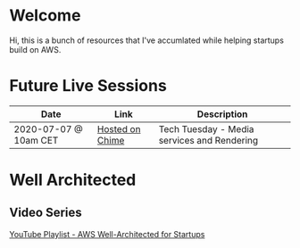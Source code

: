 # Welcome

Hi, this is a bunch of resources that I've accumlated while helping startups build on AWS.

# Future Live Sessions

<table>
    <thead>
        <tr><th>Date</th><th>Link</th><th>Description</th></tr>
    </thead>
    <tbody>
        <tr>
            <td>2020-07-07 @ 10am CET</td>
            <td><a href="https://app.chime.aws/321323">Hosted on Chime</a></td>
            <td>Tech Tuesday - Media services and Rendering</td>
        </tr>
    <tbody>
</table>

# Well Architected

## Video Series

[YouTube Playlist - AWS Well-Architected for Startups](https://youtube.com/playlist?list=PLhr1KZpdzukdc8hT9hCF8hwfWkYAX-frO)
